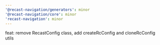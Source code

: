 ```yaml
---
'@recast-navigation/generators': minor
'@recast-navigation/core': minor
'recast-navigation': minor
---
```


feat: remove RecastConfig class, add createRcConfig and cloneRcConfig utils
